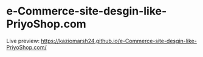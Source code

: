 # e-Commerce-site-desgin-like-PriyoShop.com

Live preview: https://kaziomarsh24.github.io/e-Commerce-site-desgin-like-PriyoShop.com/
